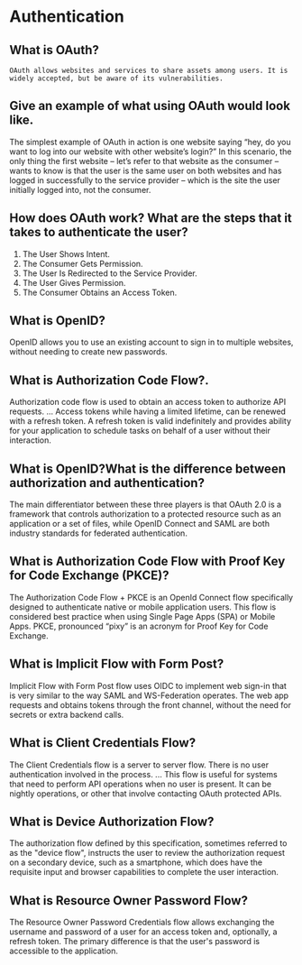 #  Authentication

## What is OAuth?


    OAuth allows websites and services to share assets among users. It is widely accepted, but be aware of its vulnerabilities.

## Give an example of what using OAuth would look like.

  The simplest example of OAuth in action is one website saying “hey, do you want to log into our website with other website’s login?” In this scenario, the only thing the first website – let’s refer to that website as the consumer – wants to know is that the user is the same user on both websites and has logged in successfully to the service provider – which is the site the user initially logged into, not the consumer.



## How does OAuth work? What are the steps that it takes to authenticate the user?


1. The User Shows Intent.
2. The Consumer Gets Permission.
3. The User Is Redirected to the Service Provider.
4. The User Gives Permission.
5. The Consumer Obtains an Access Token.


## What is OpenID?

OpenID allows you to use an existing account to sign in to multiple websites, without needing to create new passwords.


## What is Authorization Code Flow?.

Authorization code flow is used to obtain an access token to authorize API requests. ... Access tokens while having a limited lifetime, can be renewed with a refresh token. A refresh token is valid indefinitely and provides ability for your application to schedule tasks on behalf of a user without their interaction.

## What is OpenID?What is the difference between authorization and authentication?
The main differentiator between these three players is that OAuth 2.0 is a framework that controls authorization to a protected resource such as an application or a set of files, while OpenID Connect and SAML are both industry standards for federated authentication.


 ## What is Authorization Code Flow with Proof Key for Code Exchange (PKCE)?

The Authorization Code Flow + PKCE is an OpenId Connect flow specifically designed to authenticate native or mobile application users. This flow is considered best practice when using Single Page Apps (SPA) or Mobile Apps. PKCE, pronounced “pixy” is an acronym for Proof Key for Code Exchange.

## What is Implicit Flow with Form Post?

Implicit Flow with Form Post flow uses OIDC to implement web sign-in that is very similar to the way SAML and WS-Federation operates. The web app requests and obtains tokens through the front channel, without the need for secrets or extra backend calls.

## What is Client Credentials Flow?
The Client Credentials flow is a server to server flow. There is no user authentication involved in the process. ... This flow is useful for systems that need to perform API operations when no user is present. It can be nightly operations, or other that involve contacting OAuth protected APIs.


## What is Device Authorization Flow?
The authorization flow defined by this specification, sometimes referred to as the "device flow", instructs the user to review the authorization request on a secondary device, such as a smartphone, which does have the requisite input and browser capabilities to complete the user interaction.

## What is Resource Owner Password Flow?
The Resource Owner Password Credentials flow allows exchanging the username and password of a user for an access token and, optionally, a refresh token. The primary difference is that the user's password is accessible to the application.
